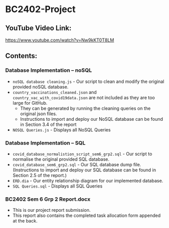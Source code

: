 # BC2402-Project
## YouTube Video Link:
https://www.youtube.com/watch?v=Nw9kKT0T8LM

## Contents:
### Database Implementation – noSQL
-	`noSQL database cleaning.js` - Our script to clean and modify the original provided noSQL database.
-	`country_vaccinations_cleaned.json` and `country_vac_with_covid19data.json` are not included as they are too large for GitHub.
    - They can be generated by running the cleaning queries on the original json files.
    - Instructions to import and deploy our NoSQL database can be found in Section 3.4 of the report
- `NOSQL Queries.js` - Displays all NoSQL Queries

### Database Implementation – SQL
- `covid_database_normalistion_script_sem6_grp2.sql` - Our script to normalise the original provided SQL database.
- `covid_database_sem6_grp2.sql` - Our SQL database dump file. (Instructions to import and deploy our SQL database can be found in Section 2.5 of the report.)
- `ERD.dia` - Our entity relationship diagram for our implemented database.
- `SQL Queries.sql` - Displays all SQL Queries

### BC2402 Sem 6 Grp 2 Report.docx
- This is our project report submission.
- This report also contains the completed task allocation form appended at the back.
